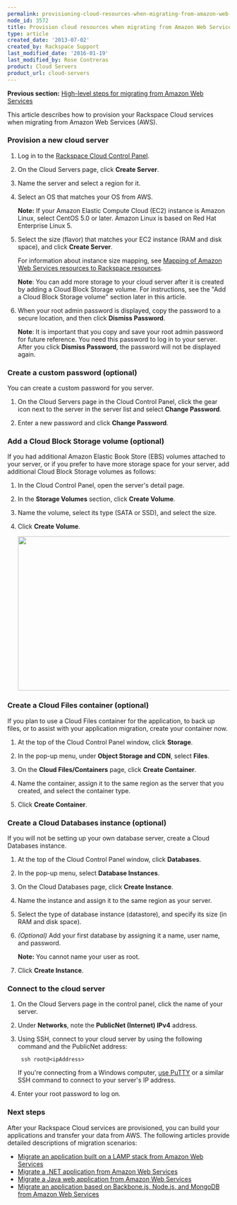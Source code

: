 ```yaml
---
permalink: provisioning-cloud-resources-when-migrating-from-amazon-web-services/
node_id: 3572
title: Provision cloud resources when migrating from Amazon Web Services
type: article
created_date: '2013-07-02'
created_by: Rackspace Support
last_modified_date: '2016-01-19'
last_modified_by: Rose Contreras
product: Cloud Servers
product_url: cloud-servers
---
```


**Previous section:** [High-level steps for migrating from Amazon Web Services](/how-to/high-level-steps-for-migrating-from-amazon-web-services)

This article describes how to provision your Rackspace Cloud services when migrating from Amazon Web Services (AWS).

### Provision a new cloud server

1. Log in to the [Rackspace Cloud Control Panel](https://mycloud.rackspace.com).

2. On the Cloud Servers page, click **Create Server**.

3. Name the server and select a region for it.

4. Select an OS that matches your OS from AWS.

    **Note:** If your Amazon Elastic Compute Cloud (EC2) instance is Amazon Linux, select CentOS 5.0 or later. Amazon Linux is based on Red Hat Enterprise Linux 5.

5. Select the size (flavor) that matches your EC2 instance (RAM and disk space), and click **Create Server**.

   For information about instance size mapping, see [Mapping of Amazon Web Services resources to Rackspace resources](/how-to/mapping-of-amazon-web-services-resources-to-rackspace-resources).

   **Note**: You can add more storage to your cloud server after it is created by adding a Cloud Block Storage volume. For instructions, see the "Add a Cloud Block Storage volume" section later in this article.

6. When your root admin password is displayed, copy the password to a secure location, and then click **Dismiss Password**.

    **Note**: It is important that you copy and save your root admin password for future reference. You need this password to log in to your server. After you click **Dismiss Password**, the password will not be displayed again.

### Create a custom password (optional)

You can create a custom password for you server.

1. On the Cloud Servers page in the Cloud Control Panel, click the gear icon next to the server in the server list and select **Change Password**.

2. Enter a new password and click **Change Password**.

### Add a Cloud Block Storage volume (optional)

If you had additional Amazon Elastic Book Store (EBS) volumes attached to your server, or if you prefer to have more storage space for your server, add additional Cloud Block Storage volumes as follows:

1. In the Cloud Control Panel, open the server's detail page.

2. In the **Storage Volumes** section, click **Create Volume**.

3. Name the volume, select its type (SATA or SSD), and select the size.

4. Click **Create Volume**.

    <img alt="" height="349" src="https://8026b2e3760e2433679c-fffceaebb8c6ee053c935e8915a3fbe7.ssl.cf2.rackcdn.com/field/image/Step%201-3.png" width="543" />

### Create a Cloud Files container (optional)

If you plan to use a Cloud Files container for the application, to back up files, or to assist with your application migration, create your container now.

1. At the top of the Cloud Control Panel window, click **Storage**.

2. In the pop-up menu, under **Object Storage and CDN**, select **Files**.

3. On the **Cloud Files/Containers** page, click **Create Container**.

4. Name the container, assign it to the same region as the server that you created, and select the container type.

5. Click **Create Container**.

### Create a Cloud Databases instance (optional)

If you will not be setting up your own database server, create a Cloud Databases instance.

1. At the top of the Cloud Control Panel window, click **Databases**.

2. In the pop-up menu, select **Database Instances**.

3. On the Cloud Databases page, click **Create Instance**.

4. Name the instance and assign it to the same region as your server.

5. Select the type of database instance (datastore), and specify its size (in RAM and disk space).

6. *(Optional)* Add your first database by assigning it a name, user name, and password.

    **Note:** You cannot name your user as root.

7. Click **Create Instance**.

### Connect to the cloud server

1. On the Cloud Servers page in the control panel, click the name of your server.

2. Under **Networks**, note the <strong>PublicNet (Internet) IPv4</strong> address.

3. Using SSH, connect to your cloud server by using the following command and the PublicNet address:

        ssh root@<ipAddress>

    If you're connecting from a Windows computer, [use PuTTY](/how-to/connecting-to-linux-from-windows-by-using-putty) or a similar SSH command to connect to your server's IP address.

4. Enter your root password to log on.

### Next steps

After your Rackspace Cloud services are provisioned, you can build your applications and transfer your data from AWS. The following articles provide detailed descriptions of migration scenarios:

- [Migrate an application built on a LAMP stack from Amazon Web Services](/how-to/migrating-an-application-built-on-a-lamp-stack-from-amazon-web-services)
- [Migrate a .NET application from Amazon Web Services](/how-to/migrating-a-net-application-from-amazon-web-services)
- [Migrate a Java web application from Amazon Web Services](/how-to/migrating-a-java-web-application-from-amazon-web-services)
- [Migrate an application based on Backbone.js, Node.js, and MongoDB from Amazon Web Services](/how-to/migrating-an-application-based-on-backbonejs-nodejs-and-mongodb-from-amazon-web-services)
